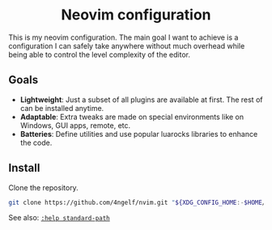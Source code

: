 <div align="center">

# Neovim configuration

</div>

This is my neovim configuration. The main goal I want to achieve is a configuration I can safely take
anywhere without much overhead while being able to control the level complexity of the editor.

## Goals

- **Lightweight**: Just a subset of all plugins are available at first. The rest of can be installed anytime.
- **Adaptable**: Extra tweaks are made on special environments like on Windows, GUI apps, remote, etc.
- **Batteries**: Define utilities and use popular luarocks libraries to enhance the code.

## Install

Clone the repository.

```sh
git clone https://github.com/4ngelf/nvim.git "${XDG_CONFIG_HOME:-$HOME/.config}/nvim"
```

See also: [`:help standard-path`][nvim.standardpaths.help]

<!-- Links -->
[nvim.standardpaths.help]: https://neovim.io/doc/user/starting.html#_standard-paths

